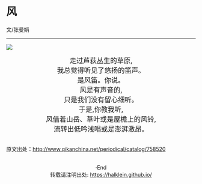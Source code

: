 # 风


<!--more-->

文/张曼娟

------

![](https://i.loli.net/2019/12/09/bzdorXp9shRVJTq.jpg)

<center><font size=4>
    走过芦荻丛生的草原,
    <br/>
	我总觉得听见了悠扬的笛声。
    <br/>
	是风笛。你说。
    <br/>
	风是有声音的,
    <br/>
	只是我们没有留心细听。
    <br/>
	于是,你教我听,
    <br/>
	风借着山岳、草叶或是屋檐上的风铃,
    <br/>
	流转出低吟浅唱或是澎湃激昂。
    <br/>
</font></center>

<br/>

原文出处：http://www.qikanchina.net/periodical/catalog/758520



</br>

<center> ·End </center>
<center> 转载请注明出处: <a href="https://halklein.github.io/">https://halklein.github.io/</a> </center>
